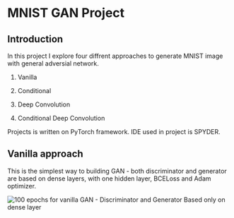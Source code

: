 # MNIST GAN Project

## Introduction

In this project I explore four diffrent  approaches to generate MNIST image with general adversial network.

1. Vanilla

2. Conditional

3. Deep Convolution

4. Conditional Deep Convolution

Projects is written on PyTorch framework. IDE used in project is SPYDER.

## Vanilla approach

This is the simplest way to building GAN - both discriminator and generator are based on dense layers, with one hidden layer, BCELoss and Adam optimizer.

![100 epochs for vanilla GAN - Discriminator and Generator Based only on dense layer](https://github.com/KordianChi/MNIST_GAN/blob/main/results/vanilla_gan_result.gif)
